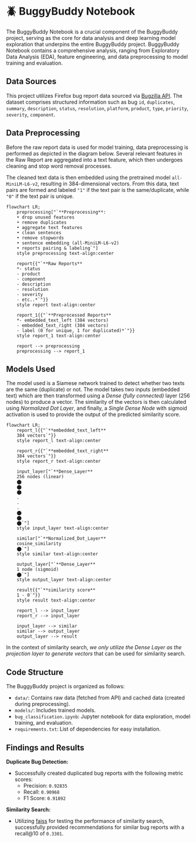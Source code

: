 # 🪲 BuggyBuddy Notebook

The BuggyBuddy Notebook is a crucial component of the BuggyBuddy project, serving as the core for data analysis and deep learning model exploration that underpins the entire BuggyBuddy project. BuggyBuddy Notebook contains a comprehensive analysis, ranging from Exploratory Data Analysis (EDA), feature engineering, and data preprocessing to model training and evaluation.

## Data Sources

This project utilizes Firefox bug report data sourced via [Bugzilla API](). The dataset comprises structured information such as bug `id`, `duplicates`, `summary`, `description`, `status`, `resolution`, `platform`, `product`, `type`, `priority`, `severity`, `component`.

## Data Preprocessing

Before the raw report data is used for model training, data preprocessing is performed as depicted in the diagram below. Several relevant features in the Raw Report are aggregated into a text feature, which then undergoes cleaning and stop word removal processes.

The cleaned text data is then embedded using the pretrained model `all-MiniLM-L6-v2`, resulting in 384-dimensional vectors. From this data, text pairs are formed and labeled `"1"` if the text pair is the same/duplicate, while `"0"` if the text pair is unique.

```mermaid
flowchart LR;
    preprocessing["`**Preprocessing**:
    • drop unused features
    • remove duplicates
    • aggregate text features
    • clean sentences
    • remove stopwords
    • sentence embedding (all-MiniLM-L6-v2)
    • reports pairing & labeling`"]
    style preprocessing text-align:center

    report{{"`**Raw Reports**
    *- status
    - product
    - component
    - description
    - resolution
    - severity
    - etc..*`"}}
    style report text-align:center

    report_1{{"`**Preprocessed Reports**
    *- embedded_text_left (384 vectors)
    - embedded_text_right (384 vectors)
    - label (0 for unique, 1 for duplicated)*`"}}
    style report_1 text-align:center

    report --> preprocessing
    preprocessing --> report_1
```

## Models Used

The model used is a Siamese network trained to detect whether two texts are the same (duplicate) or not. The model takes two inputs (embedded text) which are then transformed using a *Dense (fully connected)* layer (256 nodes) to produce a vector. The similarity of the vectors is then calculated using *Normalized Dot Layer*, and finally, a *Single Dense Node* with sigmoid activation is used to provide the output of the predicted similarity score.

```mermaid
flowchart LR;
    report_l{{"`**embedded_text_left**
    384 vectors`"}}
    style report_l text-align:center

    report_r{{"`**embedded_text_right**
    384 vectors`"}}
    style report_r text-align:center

    input_layer["`**Dense_Layer**
    256 nodes (linear)
    ⬤
    ⬤
    ⬤
    .
    .
    .
    ⬤
    ⬤
    ⬤`"]
    style input_layer text-align:center

    similar["`**Normalized_Dot_Layer**
    cosine_similarity
    ⬤`"]
    style similar text-align:center

    output_layer["`**Dense_Layer**
    1 node (sigmoid)
    ⬤`"]
    style output_layer text-align:center

    result{{"`**similarity score**
    1 - 0`"}}
    style result text-align:center

    report_l --> input_layer
    report_r --> input_layer

    input_layer --> similar
    similar --> output_layer
    output_layer --> result
```

In the context of similarity search, *we only utilize the Dense Layer as the projection layer to generate vectors* that can be used for similarity search.

## Code Structure

The BuggyBuddy project is organized as follows:

- `data/`: Contains raw data (fetched from API) and cached data (created during preprocessing).
- `models/`: Includes trained models.
- `bug_classification.ipynb`: Jupyter notebook for data exploration, model training, and evaluation.
- `requirements.txt`: List of dependencies for easy installation.

## Findings and Results

**Duplicate Bug Detection:**

- Successfully created duplicated bug reports with the following metric scores:
  - Precision: `0.92835`
  - Recall: `0.90968`
  - F1 Score: `0.91892`

**Similarity Search:**

- Utilizing [faiss](https://github.com/facebookresearch/faiss) for testing the performance of similarity search, successfully provided recommendations for similar bug reports with a recall@10 of `0.3301`.
